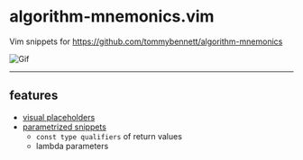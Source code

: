 algorithm-mnemonics.vim
=======================

Vim snippets for https://github.com/tommybennett/algorithm-mnemonics

![Gif](doc/sample.gif "Sample")

-------------------------

features
--------

* [visual placeholders](https://github.com/SirVer/ultisnips/blob/master/doc/UltiSnips.txt#L775-L818)
* [parametrized snippets](https://github.com/dawikur/algorithm-mnemonics.vim/blob/master/doc/algorithm_mnemonics.txt#L751-L775)
  * `const type qualifiers` of return values 
  * lambda parameters
